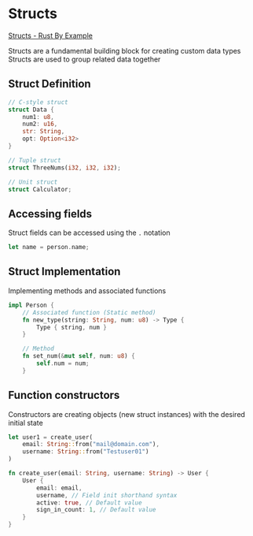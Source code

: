 # Structs

[Structs - Rust By Example](https://doc.rust-lang.org/stable/rust-by-example/custom_types/structs.html)<br>

Structs are a fundamental building block for creating custom data types<br>
Structs are used to group related data together

## Struct Definition

```rs
// C-style struct
struct Data {
    num1: u8,
    num2: u16,
    str: String,
    opt: Option<i32>
}

// Tuple struct
struct ThreeNums(i32, i32, i32);

// Unit struct
struct Calculator;
```

## Accessing fields

Struct fields can be accessed using the `.` notation

```rs
let name = person.name;
```

## Struct Implementation

Implementing methods and associated functions

```rs
impl Person {
    // Associated function (Static method)
    fn new_type(string: String, num: u8) -> Type {
        Type { string, num }
    }

    // Method
    fn set_num(&mut self, num: u8) {
        self.num = num;
    }
```

## Function constructors

Constructors are creating objects (new struct instances) with the desired initial state

```rs
let user1 = create_user(
    email: String::from("mail@domain.com"),
    username: String::from("Testuser01")
)

fn create_user(email: String, username: String) -> User {
    User {
        email: email,
        username, // Field init shorthand syntax
        active: true, // Default value
        sign_in_count: 1, // Default value
    }
}
```
